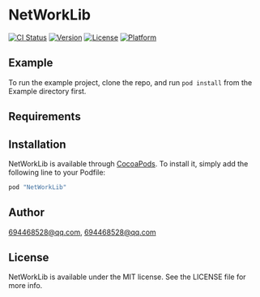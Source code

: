 # NetWorkLib

[![CI Status](http://img.shields.io/travis/694468528@qq.com/NetWorkLib.svg?style=flat)](https://travis-ci.org/694468528@qq.com/NetWorkLib)
[![Version](https://img.shields.io/cocoapods/v/NetWorkLib.svg?style=flat)](http://cocoapods.org/pods/NetWorkLib)
[![License](https://img.shields.io/cocoapods/l/NetWorkLib.svg?style=flat)](http://cocoapods.org/pods/NetWorkLib)
[![Platform](https://img.shields.io/cocoapods/p/NetWorkLib.svg?style=flat)](http://cocoapods.org/pods/NetWorkLib)

## Example

To run the example project, clone the repo, and run `pod install` from the Example directory first.

## Requirements

## Installation

NetWorkLib is available through [CocoaPods](http://cocoapods.org). To install
it, simply add the following line to your Podfile:

```ruby
pod "NetWorkLib"
```

## Author

694468528@qq.com, 694468528@qq.com

## License

NetWorkLib is available under the MIT license. See the LICENSE file for more info.
